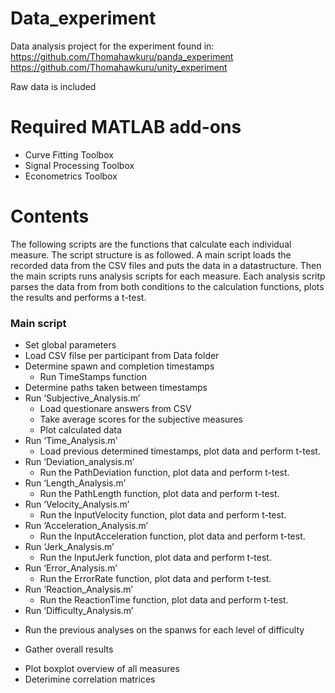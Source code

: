# Data_experiment
Data analysis project for the experiment found in:  
https://github.com/Thomahawkuru/panda_experiment  
https://github.com/Thomahawkuru/unity_experiment  

Raw data is included

# Required MATLAB add-ons
- Curve Fitting Toolbox
- Signal Processing Toolbox
- Econometrics Toolbox

# Contents
The following scripts are the functions that calculate each individual measure. The script structure is as followed. A main script loads the recorded data from the CSV files and puts the data in a datastructure. Then the main scripts runs analysis scripts for each measure. Each analysis scritp parses the data from from both conditions to the calculation functions, plots the results and performs a t-test.

### Main script
* Set global parameters
*	Load CSV filse per participant from Data folder
* Determine spawn and completion timestamps
  - Run TimeStamps function    
* Determine paths taken between timestamps
* Run ‘Subjective_Analysis.m’
  - Load questionare answers from CSV
  - Take average scores for the subjective measures
  - Plot calculated data
* Run ‘Time_Analysis.m'
  - Load previous determined timestamps, plot data and perform t-test.
* Run ‘Deviation_analysis.m’
  - Run the PathDeviation function, plot data and perform t-test.
* Run ‘Length_Analysis.m’
  - Run the PathLength function, plot data and perform t-test.
* Run ‘Velocity_Analysis.m’
  - Run the InputVelocity function, plot data and perform t-test.
* Run ‘Acceleration_Analysis.m’
  - Run the InputAcceleration function, plot data and perform t-test.
* Run ‘Jerk_Analysis.m’
  - Run the InputJerk function, plot data and perform t-test.
* Run ‘Error_Analysis.m’
  - Run the ErrorRate function, plot data and perform t-test.
* Run ‘Reaction_Analysis.m’
  - Run the ReactionTime function, plot data and perform t-test.
*	Run ‘Difficulty_Analysis.m’
  - Run the previous analyses on the spanws for each level of difficulty
*	Gather overall results
  - Plot boxplot overview of all measures
  - Deterimine correlation matrices
